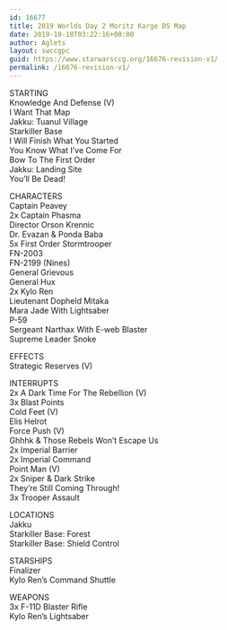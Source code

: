 ```yaml
---
id: 16677
title: 2019 Worlds Day 2 Moritz Karge DS Map
date: 2019-10-18T03:22:16+00:00
author: Aglets
layout: swccgpc
guid: https://www.starwarsccg.org/16676-revision-v1/
permalink: /16676-revision-v1/
---
```

STARTING  
Knowledge And Defense (V)  
I Want That Map  
Jakku: Tuanul Village  
Starkiller Base  
I Will Finish What You Started  
You Know What I’ve Come For  
Bow To The First Order  
Jakku: Landing Site  
You’ll Be Dead!

CHARACTERS  
Captain Peavey  
2x Captain Phasma  
Director Orson Krennic  
Dr. Evazan & Ponda Baba  
5x First Order Stormtrooper  
FN-2003  
FN-2199 (Nines)  
General Grievous  
General Hux  
2x Kylo Ren  
Lieutenant Dopheld Mitaka  
Mara Jade With Lightsaber  
P-59  
Sergeant Narthax With E-web Blaster  
Supreme Leader Snoke

EFFECTS  
Strategic Reserves (V)

INTERRUPTS  
2x A Dark Time For The Rebellion (V)  
3x Blast Points  
Cold Feet (V)  
Elis Helrot  
Force Push (V)  
Ghhhk & Those Rebels Won’t Escape Us  
2x Imperial Barrier  
2x Imperial Command  
Point Man (V)  
2x Sniper & Dark Strike  
They&#8217;re Still Coming Through!  
3x Trooper Assault

LOCATIONS  
Jakku  
Starkiller Base: Forest  
Starkiller Base: Shield Control

STARSHIPS  
Finalizer  
Kylo Ren’s Command Shuttle

WEAPONS  
3x F-11D Blaster Rifle  
Kylo Ren’s Lightsaber